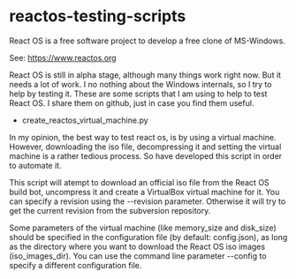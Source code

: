 # reactos-testing-scripts

React OS is a free software project to develop a free clone of MS-Windows.

See: https://www.reactos.org

React OS is still in alpha stage, although many things work right now. But it needs a lot of work. I no nothing about the Windows internals, so I try to help by testing it. These are some scripts that I am using to help to test React OS. I share them on github, just in case you find them useful.

* create_reactos_virtual_machine.py

In my opinion, the best way to test react os, is by using a virtual machine. However, downloading the iso file, decompressing it and setting the virtual machine is a rather tedious process. So have developed this script in order to automate it.

This script will atempt to download an official iso file from the React OS 
build bot, uncompress it and create a VirtualBox virtual machine for it. 
You can specify a revision using the --revision parameter. Otherwise it will 
try to get the current revision from the subversion repository.

Some parameters of the virtual machine (like memory_size and disk_size) should be
specified in the configuration file (by default: config.json), as long as
the directory where you want to download the React OS iso images
(iso_images_dir). You can use the command line parameter --config to specify
a different configuration file.




